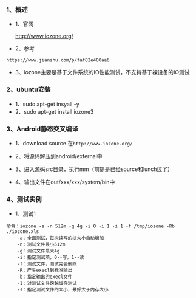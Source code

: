 ### 1、概述

- 1、官网

   http://www.iozone.org/ 
   
- 2、参考

```
https://www.jianshu.com/p/faf82e400aa6
```

- 3、iozone主要是基于文件系统的IO性能测试，不支持基于裸设备的IO测试

### 2、ubuntu安装

- 1、sudo apt-get insyall -y
- 2、sudo apt-get install iozone3



### 3、Android静态交叉编译

- 1、download source 在`http://www.iozone.org/ `

- 2、将源码解压到android/external中
- 3、进入源码src目录，执行mm（前提是已经source和lunch过了）
- 4、输出文件在out/xxx/xxx/system/bin中



### 4、测试实例

- 1、测试1

```
命令：iozone -a -n 512m -g 4g -i 0 -i 1 -i 1 -f /tmp/iozone -Rb ./iozone.xls
	-a：全面测试，每次读写的块大小自动增加
	-n：测试文件最小512m
	-g：测试文件最大4g
	-i：指定测试项，0--写，1--读
	-f：测试文件，测试完会删除
	-R：产生execl到标准输出
	-b：指定输出的execl文件
	-I：对测试文件跨越缓存测试
	-s：指定测试文件的大小，最好大于内存大小
```



